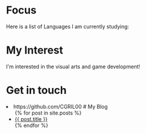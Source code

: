 # Focus
Here is a list of Languages I am currently studying:
# My Interest
I'm interested in the visual arts and game development!
# Get in touch
<li> https://github.com/CGRIL00
# My Blog
<ul>
{% for post in site.posts %}
<li>
<a href="{{ post.url }}">{{ post.title }}</a>
</li>
{% endfor %}
</ul>
